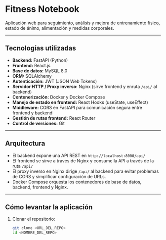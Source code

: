 # Fitness Notebook

Aplicación web para seguimiento, análisis y mejora de entrenamiento físico, estado de ánimo, alimentación y medidas corporales.

---

## Tecnologías utilizadas

- **Backend:** FastAPI (Python)
- **Frontend:** React.js
- **Base de datos:** MySQL 8.0
- **ORM:** SQLAlchemy
- **Autenticación:** JWT (JSON Web Tokens)
- **Servidor HTTP / Proxy inverso:** Nginx (sirve frontend y enruta `/api/` al backend)
- **Contenerización:** Docker y Docker Compose
- **Manejo de estado en frontend:** React Hooks (useState, useEffect)
- **Middleware:** CORS en FastAPI para comunicación segura entre frontend y backend
- **Gestión de rutas frontend:** React Router
- **Control de versiones:** Git

---

## Arquitectura

- El backend expone una API REST en `http://localhost:8000/api/`
- El frontend se sirve a través de Nginx y consume la API a través de la ruta `/api/`
- El proxy inverso en Nginx dirige `/api/` al backend para evitar problemas de CORS y simplificar configuración de URLs.
- Docker Compose orquesta los contenedores de base de datos, backend, frontend y Nginx.

---

## Cómo levantar la aplicación

1. Clonar el repositorio:

   ```bash
   git clone <URL_DEL_REPO>
   cd <NOMBRE_DEL_REPO>